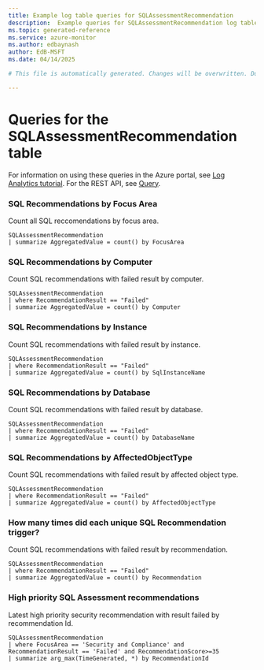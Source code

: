 ```yaml
---
title: Example log table queries for SQLAssessmentRecommendation
description:  Example queries for SQLAssessmentRecommendation log table
ms.topic: generated-reference
ms.service: azure-monitor
ms.author: edbaynash
author: EdB-MSFT
ms.date: 04/14/2025

# This file is automatically generated. Changes will be overwritten. Do not change this file directly. 

---
```


# Queries for the SQLAssessmentRecommendation table

For information on using these queries in the Azure portal, see [Log Analytics tutorial](/azure/azure-monitor/logs/log-analytics-tutorial). For the REST API, see [Query](/rest/api/loganalytics/query).


### SQL Recommendations by Focus Area  


Count all SQL reccomendations by focus area.  

```query
SQLAssessmentRecommendation
| summarize AggregatedValue = count() by FocusArea
```



### SQL Recommendations by Computer  


Count SQL recommendations with failed result by computer.  

```query
SQLAssessmentRecommendation
| where RecommendationResult == "Failed"
| summarize AggregatedValue = count() by Computer
```



### SQL Recommendations by Instance  


Count SQL recommendations with failed result by instance.  

```query
SQLAssessmentRecommendation
| where RecommendationResult == "Failed"
| summarize AggregatedValue = count() by SqlInstanceName
```



### SQL Recommendations by Database  


Count SQL recommendations with failed result by database.  

```query
SQLAssessmentRecommendation
| where RecommendationResult == "Failed"
| summarize AggregatedValue = count() by DatabaseName
```



### SQL Recommendations by AffectedObjectType  


Count SQL recommendations with failed result by affected object type.  

```query
SQLAssessmentRecommendation
| where RecommendationResult == "Failed"
| summarize AggregatedValue = count() by AffectedObjectType
```



### How many times did each unique SQL Recommendation trigger?  


Count SQL recommendations with failed result by recommendation.  

```query
SQLAssessmentRecommendation
| where RecommendationResult == "Failed"
| summarize AggregatedValue = count() by Recommendation
```



### High priority SQL Assessment recommendations  


Latest high priority security recommendation with result failed by recommendation Id.  

```query
SQLAssessmentRecommendation
| where FocusArea == 'Security and Compliance' and RecommendationResult == 'Failed' and RecommendationScore>=35
| summarize arg_max(TimeGenerated, *) by RecommendationId
```

